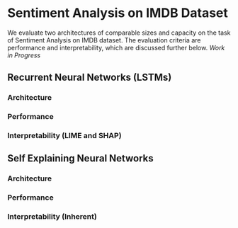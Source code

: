 # Sentiment Analysis on IMDB Dataset
We evaluate two architectures of comparable sizes and capacity on the task of Sentiment Analysis on IMDB dataset. The evaluation criteria are performance and interpretability,
which are discussed further below.
<i> Work in Progress </i>
## Recurrent Neural Networks (LSTMs)

### Architecture

### Performance

### Interpretability (LIME and SHAP)

## Self Explaining Neural Networks 

### Architecture

### Performance

### Interpretability (Inherent)
